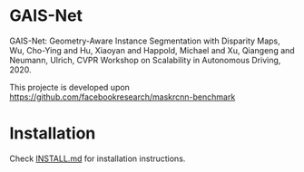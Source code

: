 # GAIS-Net

GAIS-Net: Geometry-Aware Instance Segmentation with Disparity Maps, Wu, Cho-Ying and Hu, Xiaoyan and Happold, Michael and Xu, Qiangeng and Neumann, Ulrich, CVPR Workshop on Scalability in Autonomous Driving, 2020.

This projecte is developed upon https://github.com/facebookresearch/maskrcnn-benchmark

# Installation

Check [INSTALL.md](INSTALL.md) for installation instructions.
